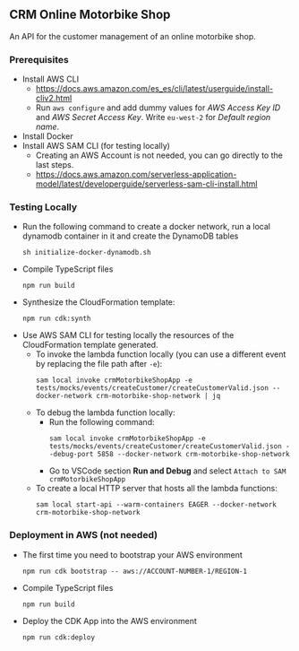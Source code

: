 ## CRM Online Motorbike Shop
An API for the customer management of an online motorbike shop.

### Prerequisites
- Install AWS CLI
  - https://docs.aws.amazon.com/es_es/cli/latest/userguide/install-cliv2.html
  - Run `aws configure` and add dummy values for *AWS Access Key ID* and *AWS Secret Access Key*. Write `eu-west-2` for *Default region name*.
- Install Docker
- Install AWS SAM CLI (for testing locally)
  - Creating an AWS Account is not needed, you can go directly to the last steps.
  - https://docs.aws.amazon.com/serverless-application-model/latest/developerguide/serverless-sam-cli-install.html

### Testing Locally
- Run the following command to create a docker network, run a local dynamodb container in it and create the DynamoDB tables
  ```
  sh initialize-docker-dynamodb.sh
  ```
- Compile TypeScript files
  ```
  npm run build
  ```
- Synthesize the CloudFormation template:
  ```
  npm run cdk:synth
  ```
- Use AWS SAM CLI for testing locally the resources of the CloudFormation template generated.
  - To invoke the lambda function locally (you can use a different event by replacing the file path after `-e`):
    ```
    sam local invoke crmMotorbikeShopApp -e tests/mocks/events/createCustomer/createCustomerValid.json --docker-network crm-motorbike-shop-network | jq
    ```
  - To debug the lambda function locally:
    - Run the following command:
      ```
      sam local invoke crmMotorbikeShopApp -e tests/mocks/events/createCustomer/createCustomerValid.json --debug-port 5858 --docker-network crm-motorbike-shop-network
      ```
    - Go to VSCode section __Run and Debug__ and select `Attach to SAM crmMotorbikeShopApp`
  - To create a local HTTP server that hosts all the lambda functions:
    ```
    sam local start-api --warm-containers EAGER --docker-network crm-motorbike-shop-network
    ```

### Deployment in AWS (not needed)
  - The first time you need to bootstrap your AWS environment
    ```
    npm run cdk bootstrap -- aws://ACCOUNT-NUMBER-1/REGION-1
    ```
  - Compile TypeScript files
    ```
    npm run build
    ```
  - Deploy the CDK App into the AWS environment
    ```
    npm run cdk:deploy
    ```